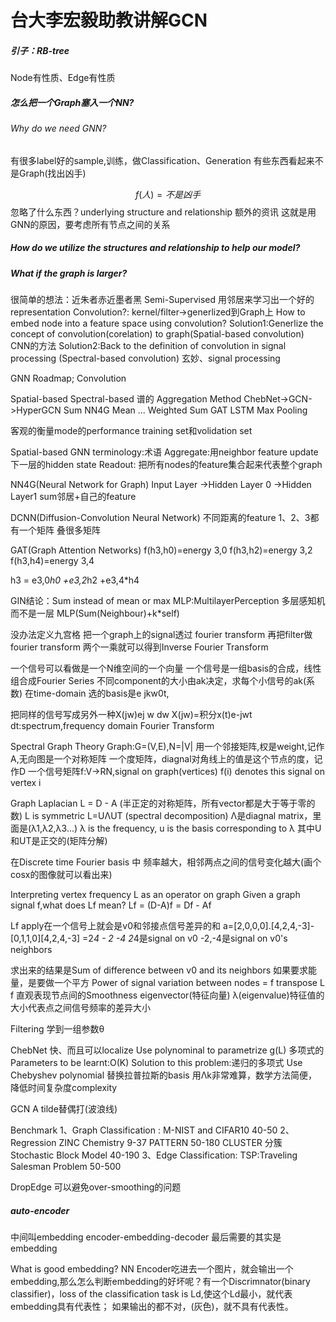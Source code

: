 # 台大李宏毅助教讲解GCN

##### 引子：RB-tree

Node有性质、Edge有性质

##### 怎么把一个Graph塞入一个NN?

###### Why do we need GNN?

有很多label好的sample,训练，做Classification、Generation
有些东西看起来不是Graph(找出凶手)
	
$$
f(人)=不是凶手
$$
忽略了什么东西？underlying structure and relationship 额外的资讯
这就是用GNN的原因，要考虑所有节点之间的关系

##### How do we utilize the structures and relationship to help our model?

##### What if the graph is larger?

很简单的想法：近朱者赤近墨者黑 Semi-Supervised
用邻居来学习出一个好的representation
Convolution?: kernel/filter->generlized到Graph上
How to embed node into a feature space using convolution?
Solution1:Generlize the concept of convolution(corelation)
	to graph(Spatial-based convolution)  CNN的方法
Solution2:Back to the definition of convolution in signal
	processing (Spectral-based convolution)  玄妙、signal processing


GNN Roadmap;
Convolution

Spatial-based             Spectral-based 谱的
Aggregation  Method		  ChebNet->GCN->HyperGCN
Sum          NN4G
Mean		 ...
Weighted Sum GAT
LSTM
Max Pooling

客观的衡量mode的performance
training set和volidation set

Spatial-based GNN
terminology:术语
	Aggregate:用neighbor feature update下一层的hidden state
	Readout: 把所有nodes的feature集合起来代表整个graph

NN4G(Neural Network for Graph)
Input Layer ->Hidden Layer 0 ->Hidden Layer1
sum邻居+自己的feature

DCNN(Diffusion-Convolution Neural Network)
不同距离的feature 1、2、3都有一个矩阵 叠很多矩阵

GAT(Graph Attention Networks)
f(h3,h0)=energy 3,0
f(h3,h2)=energy 3,2
f(h3,h4)=energy 3,4

h3 = e3,0*h0 +e3,2*h2 +e3,4*h4

GIN结论：Sum instead of mean or max
MLP:MultilayerPerception 多层感知机 而不是一层
MLP(Sum(Neighbour)+k*self)


没办法定义九宫格
把一个graph上的signal透过
fourier transform
再把filter做fourier transform
两个一乘就可以得到Inverse Fourier Transform

一个信号可以看做是一个N维空间的一个向量
一个信号是一组basis的合成，线性组合成Fourier Series
不同component的大小由ak决定，求每个小信号的ak(系数)
在time-domain
选的basis是e jkw0t,

把同样的信号写成另外一种X(jw)ej w dw
X(jw)=积分x(t)e-jwt dt:spectrum,frequency domain Fourier Transform

Spectral Graph Theory
Graph:G=(V,E),N=|V|
用一个邻接矩阵,权是weight,记作A,无向图是一个对称矩阵
一个度矩阵，diagnal对角线上的值是这个节点的度，记作D
一个信号矩阵f:V->RN,signal on graph(vertices)
f(i) denotes this signal on vertex i

Graph Laplacian L = D - A (半正定的对称矩阵，所有vector都是大于等于零的数)
L is symmetric
L=UΛUT  (spectral decomposition)
Λ是diagnal matrix，里面是(λ1,λ2,λ3...)
λ is the frequency, u is the basis corresponding to λ
其中U和UT是正交的(矩阵分解)

在Discrete time Fourier basis 中
频率越大，相邻两点之间的信号变化越大(画个cosx的图像就可以看出来)

Interpreting vertex frequency
 L as an operator on graph
 Given a graph signal f,what does Lf mean?
 Lf = (D-A)f = Df - Af

Lf apply在一个信号上就会是v0和邻接点信号差异的和
a=[2,0,0,0].[4,2,4,-3]-[0,1,1,0][4,2,4,-3]
=2*4 - 2 -4
2*4是signal on v0
-2,-4是signal on v0's neighbors

求出来的结果是Sum of difference between v0 and its neighbors
如果要求能量，是要做一个平方
Power of signal variation between nodes = f transpose L f
直观表现节点间的Smoothness
eigenvector(特征向量)
λ(eigenvalue)特征值的大小代表点之间信号频率的差异大小

Filtering
学到一组参数θ


ChebNet 快、而且可以localize
Use polynominal to parametrize g(L)
    多项式的
Parameters to be learnt:O(K)
Solution to this problem:递归的多项式
Use Chebyshev polynomial 替换拉普拉斯的basis
用Λk非常难算，数学方法简便，降低时间复杂度complexity

GCN
A tilde替偶打(波浪线)

Benchmark
1、Graph Classification : M-NIST and CIFAR10
						  40-50
2、Regression            ZINC Chemistry  9-37
						 PATTERN  		 50-180
						 CLUSTER 分簇 Stochastic Block Model  40-190
3、Edge Classification:   TSP:Traveling Salesman Problem 50-500

DropEdge 可以避免over-smoothing的问题





##### auto-encoder

中间叫embedding
encoder-embedding-decoder
最后需要的其实是embedding

What is good embedding?
NN Encoder吃进去一个图片，就会输出一个embedding,那么怎么判断embedding的好坏呢？有一个Discrimnator(binary classifier)，loss of the classification task is Ld,使这个Ld最小，就代表embedding具有代表性；
如果输出的都不对，(灰色)，就不具有代表性。